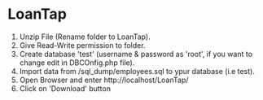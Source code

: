 # LoanTap

1. Unzip File (Rename folder to LoanTap).
2. Give Read-Write permission to folder.
3. Create database 'test' (username & password as 'root', if you want to change edit in DBCOnfig.php file).
4. Import data from /sql_dump/employees.sql to ypur database (i.e test).
5. Open Browser and enter http://localhost/LoanTap/
6. Click on 'Download' button
